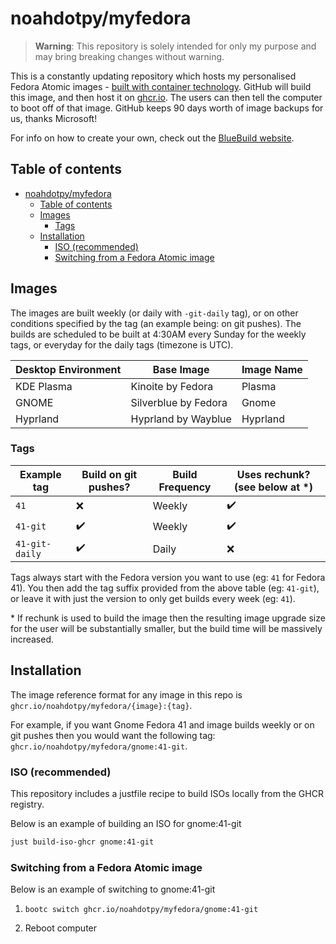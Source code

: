 # noahdotpy/myfedora

> **Warning**: This repository is solely intended for only my purpose and may bring breaking changes without warning.

This is a constantly updating repository which hosts my personalised Fedora Atomic images - [built with container technology](https://containers.github.io/bootable/).
GitHub will build this image, and then host it on [ghcr.io](https://github.com/features/packages).
The users can then tell the computer to boot off of that image.
GitHub keeps 90 days worth of image backups for us, thanks Microsoft!

For info on how to create your own, check out the [BlueBuild website](https://blue-build.org).

## Table of contents

- [noahdotpy/myfedora](#noahdotpymyfedora)
  - [Table of contents](#table-of-contents)
  - [Images](#images)
    - [Tags](#tags)
  - [Installation](#installation)
    - [ISO (recommended)](#iso-recommended)
    - [Switching from a Fedora Atomic image](#switching-from-a-fedora-atomic-image)

## Images

The images are built weekly (or daily with `-git-daily` tag), or on other conditions specified by the tag (an example being: on git pushes). The builds are scheduled to be built at 4:30AM every Sunday for the weekly tags, or everyday for the daily tags (timezone is UTC).

| Desktop Environment | Base Image           | Image Name |
| ------------------- | -------------------- | ---------- |
| KDE Plasma          | Kinoite by Fedora    | Plasma    |
| GNOME               | Silverblue by Fedora | Gnome |
| Hyprland            | Hyprland by Wayblue  | Hyprland   |

### Tags

| Example tag         | Build on git pushes? | Build Frequency | Uses rechunk? (see below at *) |
| ------------------- | -------------------- | --------------- | ------------------------------ |
| `41`                | ❌                    | Weekly          | ✔️                             |
| `41-git`            | ✔️                   | Weekly          | ✔️                             |
| `41-git-daily`      | ✔️                   | Daily           | ❌                              |

Tags always start with the Fedora version you want to use (eg: `41` for Fedora 41). You then add the tag suffix provided from the above table (eg: `41-git`), or leave it with just the version to only get builds every week (eg: `41`).

\* If rechunk is used to build the image then the resulting image upgrade size for the user will be substantially smaller, but the build time will be massively increased.

## Installation

The image reference format for any image in this repo is `ghcr.io/noahdotpy/myfedora/{image}:{tag}`.

For example, if you want Gnome Fedora 41 and image builds weekly or on git pushes then you would want the following tag:
`ghcr.io/noahdotpy/myfedora/gnome:41-git`.

### ISO (recommended)

This repository includes a justfile recipe to build ISOs locally from the GHCR registry.

Below is an example of building an ISO for gnome:41-git

```bash
just build-iso-ghcr gnome:41-git
```

### Switching from a Fedora Atomic image

Below is an example of switching to gnome:41-git

1. `bootc switch ghcr.io/noahdotpy/myfedora/gnome:41-git`

2. Reboot computer
